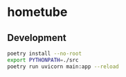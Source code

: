# hometube

## Development
```bash
poetry install --no-root
export PYTHONPATH=./src
poetry run uvicorn main:app --reload
```
